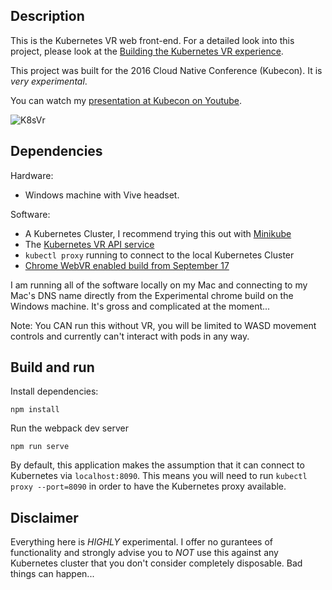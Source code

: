 ## Description

This is the Kubernetes VR web front-end.  For a detailed look into this project, please look at the [Building the Kubernetes VR experience](http://medium.com).

This project was built for the 2016 Cloud Native Conference (Kubecon).  It is *very experimental*.

You can watch my [presentation at Kubecon on Youtube](https://www.youtube.com/watch?v=RyKzTb0Q0O4).

![K8sVr](http://i.giphy.com/l3vR5ZXdynIPI1uI8.gif)

## Dependencies

Hardware:
* Windows machine with Vive headset.

Software:
* A Kubernetes Cluster,  I recommend trying this out with [Minikube](https://github.com/kubernetes/minikube)
* The [Kubernetes VR API service](https://github.com/thenayr/kubernetes-vr-api)
* `kubectl proxy` running to connect to the local Kubernetes Cluster
* [Chrome WebVR enabled build from September 17](https://drive.google.com/drive/u/1/folders/0BzudLt22BqGRNTlfUlVWQXgxTmM)

I am running all of the software locally on my Mac and connecting to my Mac's DNS name directly from the Experimental chrome build on the Windows machine.  It's gross and complicated at the moment...

Note: You CAN run this without VR, you will be limited to WASD movement controls and currently can't interact with pods in any way.  

## Build and run

Install dependencies:

`npm install`

Run the webpack dev server

`npm run serve`

By default, this application makes the assumption that it can connect to Kubernetes via `localhost:8090`.  This means you will need to run `kubectl proxy --port=8090` in order to have the Kubernetes proxy available.

## Disclaimer

Everything here is *HIGHLY* experimental. I offer no gurantees of functionality and strongly advise you to *NOT* use this against any Kubernetes cluster that you don't consider completely disposable. Bad things can happen...
